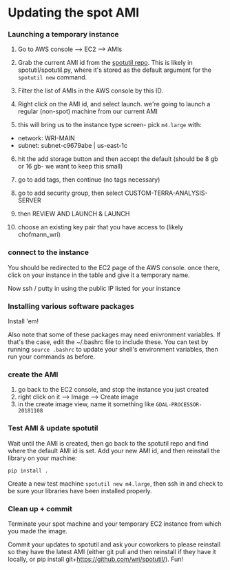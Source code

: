 # Updating the spot AMI


### Launching a temporary instance
1. Go to AWS console --> EC2 --> AMIs

2. Grab the current AMI id from the [spotutil repo](https://github.com/wri/spotutil/). This is likely in spotutil/spotutil.py, where it's stored as the default argument for the `spotutil new` command.

3. Filter the list of AMIs in the AWS console by this ID.

4. Right click on the AMI id, and select launch. we're going to launch a regular (non-spot) machine from our current AMI

5. this will bring us to the instance type screen- pick `m4.large` with:
- network: WRI-MAIN
- subnet: subnet-c9679abe | us-east-1c

6. hit the add storage button and then accept the default (should be 8 gb or 16 gb- we want to keep this small)

7. go to add tags, then continue (no tags necessary)

8. go to add security group, then select CUSTOM-TERRA-ANALYSIS-SERVER

9. then REVIEW AND LAUNCH & LAUNCH

10. choose an existing key pair that you have access to (likely chofmann_wri)

### connect to the instance

You should be redirected to the EC2 page of the AWS console. once there, click on your instance in the table and give it a temporary name.

Now ssh / putty in using the public IP listed for your instance


### Installing various software packages

Install 'em!

Also note that some of these packages may need enivronment variables. If that's the case, edit the ~/.bashrc file to include these. You can test by running `source .bashrc` to update your shell's environment variables, then run your commands as before.

### create the AMI

1. go back to the EC2 console, and stop the instance you just created
2. right click on it --> Image --> Create image
3. in the create image view, name it something like `GDAL-PROCESSOR-20181108`


### Test AMI & update spotutil
Wait until the AMI is created, then go back to the spotutil repo and find where the default AMI id is set. Add your new AMI id, and then reinstall the library on your machine:

`pip install .`

Create a new test machine `spotutil new m4.large`, then ssh in and check to be sure your libraries have been installed properly.

### Clean up + commit

Terminate your spot machine and your temporary EC2 instance from which you made the image.

Commit your updates to spotutil and ask your coworkers to please reinstall so they have the latest AMI (either git pull and then reinstall if they have it locally, or pip install git+https://github.com/wri/spotutil/). Fun!



